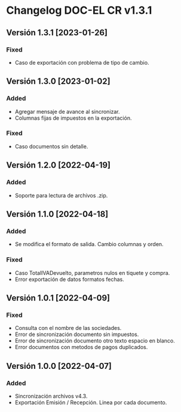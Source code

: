 # Changelog DOC-EL CR v1.3.1

## Versión 1.3.1 [2023-01-26]
### Fixed
- Caso de exportación con problema de tipo de cambio.

## Versión 1.3.0 [2023-01-02]
### Added
- Agregar mensaje de avance al sincronizar.
- Columnas fijas de impuestos en la exportación.
### Fixed
- Caso documentos sin detalle.

## Versión 1.2.0 [2022-04-19]
### Added 
- Soporte para lectura de archivos .zip.

## Versión 1.1.0 [2022-04-18]
### Added
- Se modifica el formato de salida. Cambio columnas y orden.
### Fixed
- Caso TotalIVADevuelto, parametros nulos en tiquete y compra.
- Error exportación de datos formatos fechas.

## Versión 1.0.1 [2022-04-09]
### Fixed 
- Consulta con el nombre de las sociedades.
- Error de sincronización documento sin impuestos.
- Error de sincronización documento otro texto espacio en blanco.
- Error documentos con metodos de pagos duplicados.

## Versión 1.0.0 [2022-04-07]
### Added
- Sincronización archivos v4.3.
- Exportación Emisión / Recepción. Linea por cada documento.